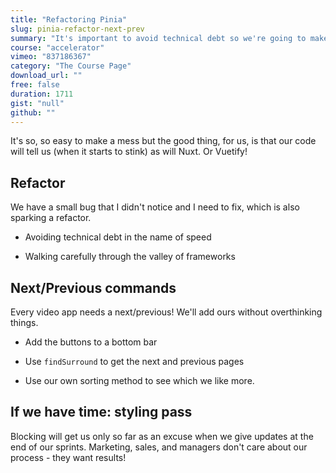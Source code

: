 ```yaml
---
title: "Refactoring Pinia"
slug: pinia-refactor-next-prev
summary: "It's important to avoid technical debt so we're going to make sure we're doing Pinia right. We'll also keep moving forward with our course page!"
course: "accelerator"
vimeo: "837186367"
category: "The Course Page"
download_url: ""
free: false
duration: 1711
gist: "null"
github: ""
---
```


It's so, so easy to make a mess but the good thing, for us, is that our code will tell us (when it starts to stink) as will Nuxt. Or Vuetify!

## Refactor

We have a small bug that I didn't notice and I need to fix, which is also sparking a refactor.

- Avoiding technical debt in the name of speed

- Walking carefully through the valley of frameworks

## Next/Previous commands

Every video app needs a next/previous! We'll add ours without overthinking things.

- Add the buttons to a bottom bar

- Use `findSurround` to get the next and previous pages

- Use our own sorting method to see which we like more.

## If we have time: styling pass

Blocking will get us only so far as an excuse when we give updates at the end of our sprints. Marketing, sales, and managers don't care about our process - they want results!
